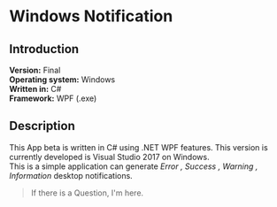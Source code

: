 # Windows Notification
## Introduction
**Version:** Final
<br />
**Operating system:** Windows 
<br />
**Written in:** C#
<br />
**Framework:** WPF (.exe)
<br />
## Description
This App beta is written in C# using .NET WPF features. This version is currently developed is Visual Studio 2017 on Windows.
<br />
This is a simple application can generate *Error , Success , Warning , Information* desktop notifications.


> If there is a Question, I'm here.
